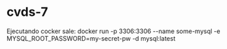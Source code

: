 # cvds-7

Ejecutando cocker sale:
docker run -p 3306:3306 --name some-mysql -e MYSQL_ROOT_PASSWORD=my-secret-pw -d mysql:latest
